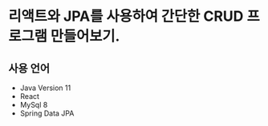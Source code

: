 # 리액트와 JPA를 사용하여 간단한 CRUD 프로그램 만들어보기.

## 사용 언어
+ Java Version 11
+ React
+ MySql 8
+ Spring Data JPA